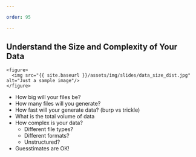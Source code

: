 ```yaml
---

order: 95

---
```


## Understand the Size and Complexity of Your Data

<div>
  
  <div class="two-col left">
  
    <figure>
      <img src="{{ site.baseurl }}/assets/img/slides/data_size_dist.jpg" alt="Just a sample image"/>
    </figure>
  
  </div>
  <div class="small two-col right">
    <ul>
      <li>How big will your files be?</li>
      <li>How many files will you generate?</li>
      <li>How fast will your generate data? (burp vs trickle)</li>
      <li>What is the total volume of data</li>
      <li>
        How complex is your data?
        <ul>
          <li>Different file types?</li>
          <li>Different formats?</li>
          <li>Unstructured?</li>
        </ul>
      </li>
      <li>Guesstimates are OK!</li>
    </ul>
  </div>
</div>





